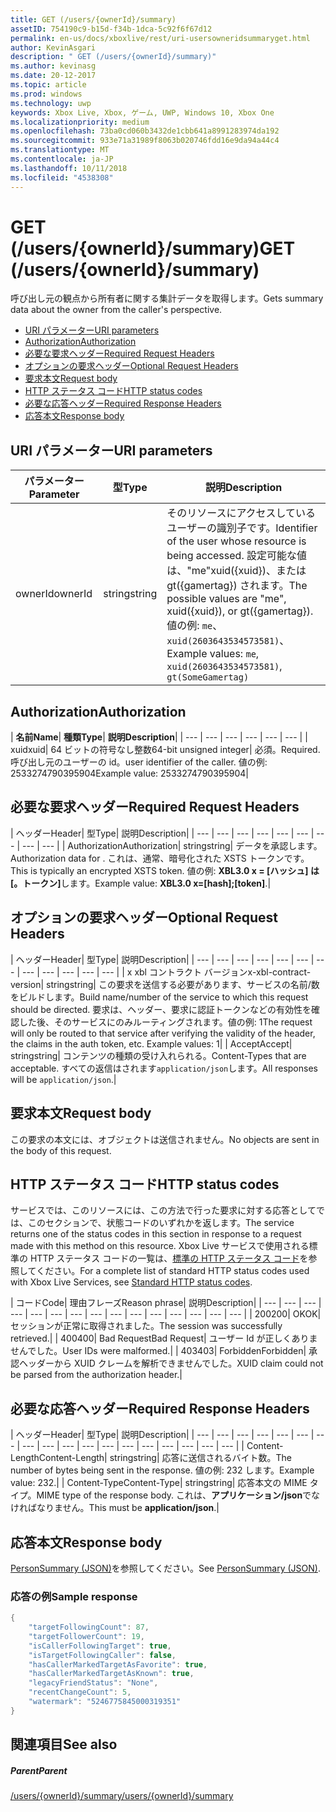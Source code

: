 ```yaml
---
title: GET (/users/{ownerId}/summary)
assetID: 754190c9-b15d-f34b-1dca-5c92f6f67d12
permalink: en-us/docs/xboxlive/rest/uri-usersowneridsummaryget.html
author: KevinAsgari
description: " GET (/users/{ownerId}/summary)"
ms.author: kevinasg
ms.date: 20-12-2017
ms.topic: article
ms.prod: windows
ms.technology: uwp
keywords: Xbox Live, Xbox, ゲーム, UWP, Windows 10, Xbox One
ms.localizationpriority: medium
ms.openlocfilehash: 73ba0cd060b3432de1cbb641a8991283974da192
ms.sourcegitcommit: 933e71a31989f8063b020746fdd16e9da94a44c4
ms.translationtype: MT
ms.contentlocale: ja-JP
ms.lasthandoff: 10/11/2018
ms.locfileid: "4538308"
---
```

# <a name="get-usersowneridsummary"></a><span data-ttu-id="0e9ab-104">GET (/users/{ownerId}/summary)</span><span class="sxs-lookup"><span data-stu-id="0e9ab-104">GET (/users/{ownerId}/summary)</span></span>
<span data-ttu-id="0e9ab-105">呼び出し元の観点から所有者に関する集計データを取得します。</span><span class="sxs-lookup"><span data-stu-id="0e9ab-105">Gets summary data about the owner from the caller's perspective.</span></span>

  * [<span data-ttu-id="0e9ab-106">URI パラメーター</span><span class="sxs-lookup"><span data-stu-id="0e9ab-106">URI parameters</span></span>](#ID4EQ)
  * [<span data-ttu-id="0e9ab-107">Authorization</span><span class="sxs-lookup"><span data-stu-id="0e9ab-107">Authorization</span></span>](#ID4E2)
  * [<span data-ttu-id="0e9ab-108">必要な要求ヘッダー</span><span class="sxs-lookup"><span data-stu-id="0e9ab-108">Required Request Headers</span></span>](#ID4EBC)
  * [<span data-ttu-id="0e9ab-109">オプションの要求ヘッダー</span><span class="sxs-lookup"><span data-stu-id="0e9ab-109">Optional Request Headers</span></span>](#ID4EHD)
  * [<span data-ttu-id="0e9ab-110">要求本文</span><span class="sxs-lookup"><span data-stu-id="0e9ab-110">Request body</span></span>](#ID4EXE)
  * [<span data-ttu-id="0e9ab-111">HTTP ステータス コード</span><span class="sxs-lookup"><span data-stu-id="0e9ab-111">HTTP status codes</span></span>](#ID4ECF)
  * [<span data-ttu-id="0e9ab-112">必要な応答ヘッダー</span><span class="sxs-lookup"><span data-stu-id="0e9ab-112">Required Response Headers</span></span>](#ID4EZG)
  * [<span data-ttu-id="0e9ab-113">応答本文</span><span class="sxs-lookup"><span data-stu-id="0e9ab-113">Response body</span></span>](#ID4EGAAC)

<a id="ID4EQ"></a>


## <a name="uri-parameters"></a><span data-ttu-id="0e9ab-114">URI パラメーター</span><span class="sxs-lookup"><span data-stu-id="0e9ab-114">URI parameters</span></span>

| <span data-ttu-id="0e9ab-115">パラメーター</span><span class="sxs-lookup"><span data-stu-id="0e9ab-115">Parameter</span></span>| <span data-ttu-id="0e9ab-116">型</span><span class="sxs-lookup"><span data-stu-id="0e9ab-116">Type</span></span>| <span data-ttu-id="0e9ab-117">説明</span><span class="sxs-lookup"><span data-stu-id="0e9ab-117">Description</span></span>|
| --- | --- | --- |
| <span data-ttu-id="0e9ab-118">ownerId</span><span class="sxs-lookup"><span data-stu-id="0e9ab-118">ownerId</span></span>| <span data-ttu-id="0e9ab-119">string</span><span class="sxs-lookup"><span data-stu-id="0e9ab-119">string</span></span>| <span data-ttu-id="0e9ab-120">そのリソースにアクセスしているユーザーの識別子です。</span><span class="sxs-lookup"><span data-stu-id="0e9ab-120">Identifier of the user whose resource is being accessed.</span></span> <span data-ttu-id="0e9ab-121">設定可能な値は、"me"xuid({xuid})、または gt({gamertag}) されます。</span><span class="sxs-lookup"><span data-stu-id="0e9ab-121">The possible values are "me", xuid({xuid}), or gt({gamertag}).</span></span> <span data-ttu-id="0e9ab-122">値の例: <code>me</code>、 <code>xuid(2603643534573581)</code>、</span><span class="sxs-lookup"><span data-stu-id="0e9ab-122">Example values: <code>me</code>, <code>xuid(2603643534573581)</code>,</span></span> <code>gt(SomeGamertag)</code>|

<a id="ID4E2"></a>


## <a name="authorization"></a><span data-ttu-id="0e9ab-123">Authorization</span><span class="sxs-lookup"><span data-stu-id="0e9ab-123">Authorization</span></span>

| <b><span data-ttu-id="0e9ab-124">名前</span><span class="sxs-lookup"><span data-stu-id="0e9ab-124">Name</span></span></b>| <b><span data-ttu-id="0e9ab-125">種類</span><span class="sxs-lookup"><span data-stu-id="0e9ab-125">Type</span></span></b>| <b><span data-ttu-id="0e9ab-126">説明</span><span class="sxs-lookup"><span data-stu-id="0e9ab-126">Description</span></span></b>|
| --- | --- | --- | --- | --- | --- |
| <span data-ttu-id="0e9ab-127">xuid</span><span class="sxs-lookup"><span data-stu-id="0e9ab-127">xuid</span></span>| <span data-ttu-id="0e9ab-128">64 ビットの符号なし整数</span><span class="sxs-lookup"><span data-stu-id="0e9ab-128">64-bit unsigned integer</span></span>| <span data-ttu-id="0e9ab-129">必須。</span><span class="sxs-lookup"><span data-stu-id="0e9ab-129">Required.</span></span> <span data-ttu-id="0e9ab-130">呼び出し元のユーザーの id。</span><span class="sxs-lookup"><span data-stu-id="0e9ab-130">user identifier of the caller.</span></span> <span data-ttu-id="0e9ab-131">値の例: 2533274790395904</span><span class="sxs-lookup"><span data-stu-id="0e9ab-131">Example value: 2533274790395904</span></span>|

<a id="ID4EBC"></a>


## <a name="required-request-headers"></a><span data-ttu-id="0e9ab-132">必要な要求ヘッダー</span><span class="sxs-lookup"><span data-stu-id="0e9ab-132">Required Request Headers</span></span>

| <span data-ttu-id="0e9ab-133">ヘッダー</span><span class="sxs-lookup"><span data-stu-id="0e9ab-133">Header</span></span>| <span data-ttu-id="0e9ab-134">型</span><span class="sxs-lookup"><span data-stu-id="0e9ab-134">Type</span></span>| <span data-ttu-id="0e9ab-135">説明</span><span class="sxs-lookup"><span data-stu-id="0e9ab-135">Description</span></span>|
| --- | --- | --- | --- | --- | --- | --- | --- | --- |
| <span data-ttu-id="0e9ab-136">Authorization</span><span class="sxs-lookup"><span data-stu-id="0e9ab-136">Authorization</span></span>| <span data-ttu-id="0e9ab-137">string</span><span class="sxs-lookup"><span data-stu-id="0e9ab-137">string</span></span>| <span data-ttu-id="0e9ab-138">データを承認します。</span><span class="sxs-lookup"><span data-stu-id="0e9ab-138">Authorization data for .</span></span> <span data-ttu-id="0e9ab-139">これは、通常、暗号化された XSTS トークンです。</span><span class="sxs-lookup"><span data-stu-id="0e9ab-139">This is typically an encrypted XSTS token.</span></span> <span data-ttu-id="0e9ab-140">値の例: <b>XBL3.0 x = [ハッシュ] は [。トークン]</b>します。</span><span class="sxs-lookup"><span data-stu-id="0e9ab-140">Example value: <b>XBL3.0 x=[hash];[token]</b>.</span></span>|

<a id="ID4EHD"></a>


## <a name="optional-request-headers"></a><span data-ttu-id="0e9ab-141">オプションの要求ヘッダー</span><span class="sxs-lookup"><span data-stu-id="0e9ab-141">Optional Request Headers</span></span>

| <span data-ttu-id="0e9ab-142">ヘッダー</span><span class="sxs-lookup"><span data-stu-id="0e9ab-142">Header</span></span>| <span data-ttu-id="0e9ab-143">型</span><span class="sxs-lookup"><span data-stu-id="0e9ab-143">Type</span></span>| <span data-ttu-id="0e9ab-144">説明</span><span class="sxs-lookup"><span data-stu-id="0e9ab-144">Description</span></span>|
| --- | --- | --- | --- | --- | --- | --- | --- | --- | --- | --- | --- |
| <span data-ttu-id="0e9ab-145">x xbl コントラクト バージョン</span><span class="sxs-lookup"><span data-stu-id="0e9ab-145">x-xbl-contract-version</span></span>| <span data-ttu-id="0e9ab-146">string</span><span class="sxs-lookup"><span data-stu-id="0e9ab-146">string</span></span>| <span data-ttu-id="0e9ab-147">この要求を送信する必要があります、サービスの名前/数をビルドします。</span><span class="sxs-lookup"><span data-stu-id="0e9ab-147">Build name/number of the service to which this request should be directed.</span></span> <span data-ttu-id="0e9ab-148">要求は、ヘッダー、要求に認証トークンなどの有効性を確認した後、そのサービスにのみルーティングされます。値の例: 1</span><span class="sxs-lookup"><span data-stu-id="0e9ab-148">The request will only be routed to that service after verifying the validity of the header, the claims in the auth token, etc. Example values: 1</span></span>|
| <span data-ttu-id="0e9ab-149">Accept</span><span class="sxs-lookup"><span data-stu-id="0e9ab-149">Accept</span></span>| <span data-ttu-id="0e9ab-150">string</span><span class="sxs-lookup"><span data-stu-id="0e9ab-150">string</span></span>| <span data-ttu-id="0e9ab-151">コンテンツの種類の受け入れられる。</span><span class="sxs-lookup"><span data-stu-id="0e9ab-151">Content-Types that are acceptable.</span></span> <span data-ttu-id="0e9ab-152">すべての返信はされます<code>application/json</code>します。</span><span class="sxs-lookup"><span data-stu-id="0e9ab-152">All responses will be <code>application/json</code>.</span></span>|

<a id="ID4EXE"></a>


## <a name="request-body"></a><span data-ttu-id="0e9ab-153">要求本文</span><span class="sxs-lookup"><span data-stu-id="0e9ab-153">Request body</span></span>

<span data-ttu-id="0e9ab-154">この要求の本文には、オブジェクトは送信されません。</span><span class="sxs-lookup"><span data-stu-id="0e9ab-154">No objects are sent in the body of this request.</span></span>

<a id="ID4ECF"></a>


## <a name="http-status-codes"></a><span data-ttu-id="0e9ab-155">HTTP ステータス コード</span><span class="sxs-lookup"><span data-stu-id="0e9ab-155">HTTP status codes</span></span>

<span data-ttu-id="0e9ab-156">サービスでは、このリソースには、この方法で行った要求に対する応答としてでは、このセクションで、状態コードのいずれかを返します。</span><span class="sxs-lookup"><span data-stu-id="0e9ab-156">The service returns one of the status codes in this section in response to a request made with this method on this resource.</span></span> <span data-ttu-id="0e9ab-157">Xbox Live サービスで使用される標準の HTTP ステータス コードの一覧は、[標準の HTTP ステータス コード](../../additional/httpstatuscodes.md)を参照してください。</span><span class="sxs-lookup"><span data-stu-id="0e9ab-157">For a complete list of standard HTTP status codes used with Xbox Live Services, see [Standard HTTP status codes](../../additional/httpstatuscodes.md).</span></span>

| <span data-ttu-id="0e9ab-158">コード</span><span class="sxs-lookup"><span data-stu-id="0e9ab-158">Code</span></span>| <span data-ttu-id="0e9ab-159">理由フレーズ</span><span class="sxs-lookup"><span data-stu-id="0e9ab-159">Reason phrase</span></span>| <span data-ttu-id="0e9ab-160">説明</span><span class="sxs-lookup"><span data-stu-id="0e9ab-160">Description</span></span>|
| --- | --- | --- | --- | --- | --- | --- | --- | --- | --- | --- | --- | --- | --- | --- |
| <span data-ttu-id="0e9ab-161">200</span><span class="sxs-lookup"><span data-stu-id="0e9ab-161">200</span></span>| <span data-ttu-id="0e9ab-162">OK</span><span class="sxs-lookup"><span data-stu-id="0e9ab-162">OK</span></span>| <span data-ttu-id="0e9ab-163">セッションが正常に取得されました。</span><span class="sxs-lookup"><span data-stu-id="0e9ab-163">The session was successfully retrieved.</span></span>|
| <span data-ttu-id="0e9ab-164">400</span><span class="sxs-lookup"><span data-stu-id="0e9ab-164">400</span></span>| <span data-ttu-id="0e9ab-165">Bad Request</span><span class="sxs-lookup"><span data-stu-id="0e9ab-165">Bad Request</span></span>| <span data-ttu-id="0e9ab-166">ユーザー Id が正しくありませんでした。</span><span class="sxs-lookup"><span data-stu-id="0e9ab-166">User IDs were malformed.</span></span>|
| <span data-ttu-id="0e9ab-167">403</span><span class="sxs-lookup"><span data-stu-id="0e9ab-167">403</span></span>| <span data-ttu-id="0e9ab-168">Forbidden</span><span class="sxs-lookup"><span data-stu-id="0e9ab-168">Forbidden</span></span>| <span data-ttu-id="0e9ab-169">承認ヘッダーから XUID クレームを解析できませんでした。</span><span class="sxs-lookup"><span data-stu-id="0e9ab-169">XUID claim could not be parsed from the authorization header.</span></span>|

<a id="ID4EZG"></a>


## <a name="required-response-headers"></a><span data-ttu-id="0e9ab-170">必要な応答ヘッダー</span><span class="sxs-lookup"><span data-stu-id="0e9ab-170">Required Response Headers</span></span>

| <span data-ttu-id="0e9ab-171">ヘッダー</span><span class="sxs-lookup"><span data-stu-id="0e9ab-171">Header</span></span>| <span data-ttu-id="0e9ab-172">型</span><span class="sxs-lookup"><span data-stu-id="0e9ab-172">Type</span></span>| <span data-ttu-id="0e9ab-173">説明</span><span class="sxs-lookup"><span data-stu-id="0e9ab-173">Description</span></span>|
| --- | --- | --- | --- | --- | --- | --- | --- | --- | --- | --- | --- | --- | --- | --- | --- | --- | --- |
| <span data-ttu-id="0e9ab-174">Content-Length</span><span class="sxs-lookup"><span data-stu-id="0e9ab-174">Content-Length</span></span>| <span data-ttu-id="0e9ab-175">string</span><span class="sxs-lookup"><span data-stu-id="0e9ab-175">string</span></span>| <span data-ttu-id="0e9ab-176">応答に送信されるバイト数。</span><span class="sxs-lookup"><span data-stu-id="0e9ab-176">The number of bytes being sent in the response.</span></span> <span data-ttu-id="0e9ab-177">値の例: 232 します。</span><span class="sxs-lookup"><span data-stu-id="0e9ab-177">Example value: 232.</span></span>|
| <span data-ttu-id="0e9ab-178">Content-Type</span><span class="sxs-lookup"><span data-stu-id="0e9ab-178">Content-Type</span></span>| <span data-ttu-id="0e9ab-179">string</span><span class="sxs-lookup"><span data-stu-id="0e9ab-179">string</span></span>| <span data-ttu-id="0e9ab-180">応答本文の MIME タイプ。</span><span class="sxs-lookup"><span data-stu-id="0e9ab-180">MIME type of the response body.</span></span> <span data-ttu-id="0e9ab-181">これは、<b>アプリケーション/json</b>でなければなりません。</span><span class="sxs-lookup"><span data-stu-id="0e9ab-181">This must be <b>application/json</b>.</span></span>|

<a id="ID4EGAAC"></a>


## <a name="response-body"></a><span data-ttu-id="0e9ab-182">応答本文</span><span class="sxs-lookup"><span data-stu-id="0e9ab-182">Response body</span></span>

<span data-ttu-id="0e9ab-183">[PersonSummary (JSON)](../../json/json-personsummary.md)を参照してください。</span><span class="sxs-lookup"><span data-stu-id="0e9ab-183">See [PersonSummary (JSON)](../../json/json-personsummary.md).</span></span>

<a id="ID4ESAAC"></a>


### <a name="sample-response"></a><span data-ttu-id="0e9ab-184">応答の例</span><span class="sxs-lookup"><span data-stu-id="0e9ab-184">Sample response</span></span>


```cpp
{
    "targetFollowingCount": 87,
    "targetFollowerCount": 19,
    "isCallerFollowingTarget": true,
    "isTargetFollowingCaller": false,
    "hasCallerMarkedTargetAsFavorite": true,
    "hasCallerMarkedTargetAsKnown": true,
    "legacyFriendStatus": "None",
    "recentChangeCount": 5,
    "watermark": "5246775845000319351"
}

```


<a id="ID4E3AAC"></a>


## <a name="see-also"></a><span data-ttu-id="0e9ab-185">関連項目</span><span class="sxs-lookup"><span data-stu-id="0e9ab-185">See also</span></span>

<a id="ID4E5AAC"></a>


##### <a name="parent"></a><span data-ttu-id="0e9ab-186">Parent</span><span class="sxs-lookup"><span data-stu-id="0e9ab-186">Parent</span></span>

[<span data-ttu-id="0e9ab-187">/users/{ownerId}/summary</span><span class="sxs-lookup"><span data-stu-id="0e9ab-187">/users/{ownerId}/summary</span></span>](uri-usersowneridsummary.md)
